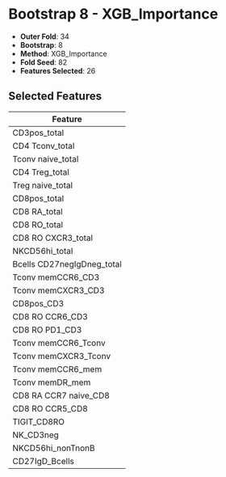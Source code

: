 # Bootstrap 8 - XGB_Importance

- **Outer Fold**: 34
- **Bootstrap**: 8
- **Method**: XGB_Importance
- **Fold Seed**: 82
- **Features Selected**: 26

## Selected Features

| Feature |
|---------|
| CD3pos_total |
| CD4 Tconv_total |
| Tconv naive_total |
| CD4 Treg_total |
| Treg naive_total |
| CD8pos_total |
| CD8 RA_total |
| CD8 RO_total |
| CD8 RO CXCR3_total |
| NKCD56hi_total |
| Bcells CD27negIgDneg_total |
| Tconv memCCR6_CD3 |
| Tconv memCXCR3_CD3 |
| CD8pos_CD3 |
| CD8 RO CCR6_CD3 |
| CD8 RO PD1_CD3 |
| Tconv memCCR6_Tconv |
| Tconv memCXCR3_Tconv |
| Tconv memCCR6_mem |
| Tconv memDR_mem |
| CD8 RA CCR7 naive_CD8 |
| CD8 RO CCR5_CD8 |
| TIGIT_CD8RO |
| NK_CD3neg |
| NKCD56hi_nonTnonB |
| CD27IgD_Bcells |
